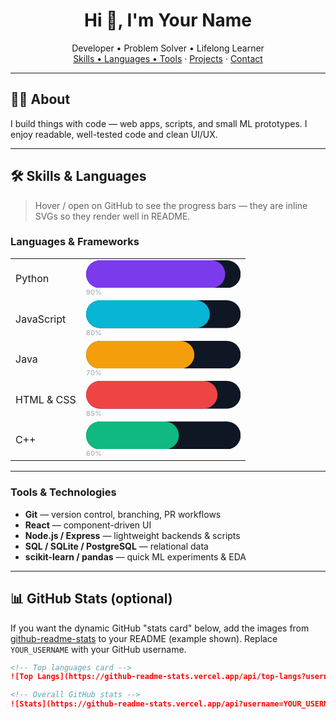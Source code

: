 <!--
  GitHub Profile README
  - To show on your profile: create a repo with the same name as your GitHub username,
    add this README.md to the repo's root, and push.
  - Edit skill names/percentages below to match your real skills.
-->

<h1 align="center">Hi 👋, I'm <strong>Your Name</strong></h1>
<p align="center">
  Developer • Problem Solver • Lifelong Learner  
  <br/>
  <a href="#skills">Skills • Languages • Tools</a> · <a href="#projects">Projects</a> · <a href="#contact">Contact</a>
</p>

---

## 👨‍💻 About
I build things with code — web apps, scripts, and small ML prototypes. I enjoy readable, well-tested code and clean UI/UX.

---

## 🛠️ Skills & Languages

> Hover / open on GitHub to see the progress bars — they are inline SVGs so they render well in README.

### Languages & Frameworks

<!-- each `.skill` row is an inline SVG progress bar. Change the percentage numbers and label text below. -->
<table width="100%">
  <tr>
    <td width="30%">Python</td>
    <td width="70%">
      <!-- Python: 90% -->
      <svg width="100%" height="18" viewBox="0 0 100 18" preserveAspectRatio="none">
        <rect rx="9" ry="9" width="100" height="18" fill="#0f1724"/>
        <rect rx="9" ry="9" width="90" height="18" fill="#7c3aed"/>
      </svg>
      <div style="font-size:11px;color:#94a3b8">90%</div>
    </td>
  </tr>

  <tr>
    <td>JavaScript</td>
    <td>
      <!-- JavaScript: 80% -->
      <svg width="100%" height="18" viewBox="0 0 100 18" preserveAspectRatio="none">
        <rect rx="9" ry="9" width="100" height="18" fill="#0f1724"/>
        <rect rx="9" ry="9" width="80" height="18" fill="#06b6d4"/>
      </svg>
      <div style="font-size:11px;color:#94a3b8">80%</div>
    </td>
  </tr>

  <tr>
    <td>Java</td>
    <td>
      <!-- Java: 70% -->
      <svg width="100%" height="18" viewBox="0 0 100 18" preserveAspectRatio="none">
        <rect rx="9" ry="9" width="100" height="18" fill="#0f1724"/>
        <rect rx="9" ry="9" width="70" height="18" fill="#f59e0b"/>
      </svg>
      <div style="font-size:11px;color:#94a3b8">70%</div>
    </td>
  </tr>

  <tr>
    <td>HTML & CSS</td>
    <td>
      <!-- HTML/CSS: 85% -->
      <svg width="100%" height="18" viewBox="0 0 100 18" preserveAspectRatio="none">
        <rect rx="9" ry="9" width="100" height="18" fill="#0f1724"/>
        <rect rx="9" ry="9" width="85" height="18" fill="#ef4444"/>
      </svg>
      <div style="font-size:11px;color:#94a3b8">85%</div>
    </td>
  </tr>

  <tr>
    <td>C++</td>
    <td>
      <!-- C++: 60% -->
      <svg width="100%" height="18" viewBox="0 0 100 18" preserveAspectRatio="none">
        <rect rx="9" ry="9" width="100" height="18" fill="#0f1724"/>
        <rect rx="9" ry="9" width="60" height="18" fill="#10b981"/>
      </svg>
      <div style="font-size:11px;color:#94a3b8">60%</div>
    </td>
  </tr>
</table>

---

### Tools & Technologies
- **Git** — version control, branching, PR workflows  
- **React** — component-driven UI  
- **Node.js / Express** — lightweight backends & scripts  
- **SQL / SQLite / PostgreSQL** — relational data  
- **scikit-learn / pandas** — quick ML experiments & EDA

---

## 📊 GitHub Stats (optional)
If you want the dynamic GitHub "stats card" below, add the images from [github-readme-stats](https://github.com/anuraghazra/github-readme-stats) to your README (example shown). Replace `YOUR_USERNAME` with your GitHub username.

```md
<!-- Top languages card -->
![Top Langs](https://github-readme-stats.vercel.app/api/top-langs?username=YOUR_USERNAME&langs_count=8&layout=compact)

<!-- Overall GitHub stats -->
![Stats](https://github-readme-stats.vercel.app/api?username=YOUR_USERNAME&show_icons=true)
